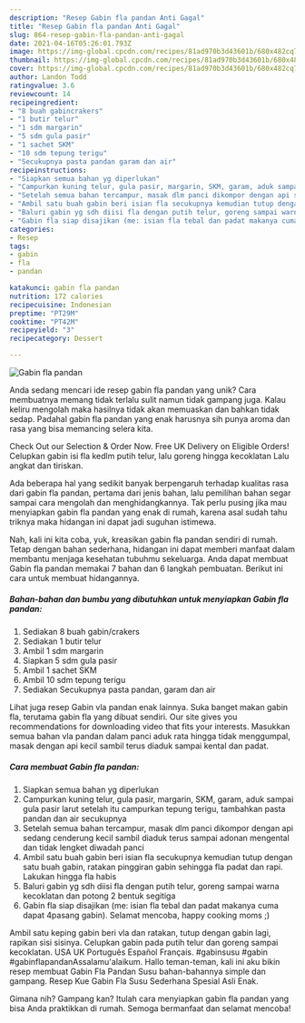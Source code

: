 ```yaml
---
description: "Resep Gabin fla pandan Anti Gagal"
title: "Resep Gabin fla pandan Anti Gagal"
slug: 864-resep-gabin-fla-pandan-anti-gagal
date: 2021-04-16T05:26:01.793Z
image: https://img-global.cpcdn.com/recipes/81ad970b3d43601b/680x482cq70/gabin-fla-pandan-foto-resep-utama.jpg
thumbnail: https://img-global.cpcdn.com/recipes/81ad970b3d43601b/680x482cq70/gabin-fla-pandan-foto-resep-utama.jpg
cover: https://img-global.cpcdn.com/recipes/81ad970b3d43601b/680x482cq70/gabin-fla-pandan-foto-resep-utama.jpg
author: Landon Todd
ratingvalue: 3.6
reviewcount: 14
recipeingredient:
- "8 buah gabincrakers"
- "1 butir telur"
- "1 sdm margarin"
- "5 sdm gula pasir"
- "1 sachet SKM"
- "10 sdm tepung terigu"
- "Secukupnya pasta pandan garam dan air"
recipeinstructions:
- "Siapkan semua bahan yg diperlukan"
- "Campurkan kuning telur, gula pasir, margarin, SKM, garam, aduk sampai gula pasir larut setelah itu campurkan tepung terigu, tambahkan pasta pandan dan air secukupnya"
- "Setelah semua bahan tercampur, masak dlm panci dikompor dengan api sedang cenderung kecil sambil diaduk terus sampai adonan mengental dan tidak lengket diwadah panci"
- "Ambil satu buah gabin beri isian fla secukupnya kemudian tutup dengan satu buah gabin, ratakan pinggiran gabin sehingga fla padat dan rapi. Lakukan hingga fla habis"
- "Baluri gabin yg sdh diisi fla dengan putih telur, goreng sampai warna kecoklatan dan potong 2 bentuk segitiga"
- "Gabin fla siap disajikan (me: isian fla tebal dan padat makanya cuma dapat 4pasang gabin). Selamat mencoba, happy cooking moms ;)"
categories:
- Resep
tags:
- gabin
- fla
- pandan

katakunci: gabin fla pandan 
nutrition: 172 calories
recipecuisine: Indonesian
preptime: "PT29M"
cooktime: "PT42M"
recipeyield: "3"
recipecategory: Dessert

---
```



![Gabin fla pandan](https://img-global.cpcdn.com/recipes/81ad970b3d43601b/680x482cq70/gabin-fla-pandan-foto-resep-utama.jpg)

Anda sedang mencari ide resep gabin fla pandan yang unik? Cara membuatnya memang tidak terlalu sulit namun tidak gampang juga. Kalau keliru mengolah maka hasilnya tidak akan memuaskan dan bahkan tidak sedap. Padahal gabin fla pandan yang enak harusnya sih punya aroma dan rasa yang bisa memancing selera kita.

Check Out our Selection &amp; Order Now. Free UK Delivery on Eligible Orders! Celupkan gabin isi fla kedlm putih telur, lalu goreng hingga kecoklatan Lalu angkat dan tiriskan.

Ada beberapa hal yang sedikit banyak berpengaruh terhadap kualitas rasa dari gabin fla pandan, pertama dari jenis bahan, lalu pemilihan bahan segar sampai cara mengolah dan menghidangkannya. Tak perlu pusing jika mau menyiapkan gabin fla pandan yang enak di rumah, karena asal sudah tahu triknya maka hidangan ini dapat jadi suguhan istimewa.


Nah, kali ini kita coba, yuk, kreasikan gabin fla pandan sendiri di rumah. Tetap dengan bahan sederhana, hidangan ini dapat memberi manfaat dalam membantu menjaga kesehatan tubuhmu sekeluarga. Anda dapat membuat Gabin fla pandan memakai 7 bahan dan 6 langkah pembuatan. Berikut ini cara untuk membuat hidangannya.

<!--inarticleads1-->

##### Bahan-bahan dan bumbu yang dibutuhkan untuk menyiapkan Gabin fla pandan:

1. Sediakan 8 buah gabin/crakers
1. Sediakan 1 butir telur
1. Ambil 1 sdm margarin
1. Siapkan 5 sdm gula pasir
1. Ambil 1 sachet SKM
1. Ambil 10 sdm tepung terigu
1. Sediakan Secukupnya pasta pandan, garam dan air


Lihat juga resep Gabin vla pandan enak lainnya. Suka banget makan gabin fla, terutama gabin fla yang dibuat sendiri. Our site gives you recommendations for downloading video that fits your interests. Masukkan semua bahan vla pandan dalam panci aduk rata hingga tidak menggumpal, masak dengan api kecil sambil terus diaduk sampai kental dan padat. 

<!--inarticleads2-->

##### Cara membuat Gabin fla pandan:

1. Siapkan semua bahan yg diperlukan
1. Campurkan kuning telur, gula pasir, margarin, SKM, garam, aduk sampai gula pasir larut setelah itu campurkan tepung terigu, tambahkan pasta pandan dan air secukupnya
1. Setelah semua bahan tercampur, masak dlm panci dikompor dengan api sedang cenderung kecil sambil diaduk terus sampai adonan mengental dan tidak lengket diwadah panci
1. Ambil satu buah gabin beri isian fla secukupnya kemudian tutup dengan satu buah gabin, ratakan pinggiran gabin sehingga fla padat dan rapi. Lakukan hingga fla habis
1. Baluri gabin yg sdh diisi fla dengan putih telur, goreng sampai warna kecoklatan dan potong 2 bentuk segitiga
1. Gabin fla siap disajikan (me: isian fla tebal dan padat makanya cuma dapat 4pasang gabin). Selamat mencoba, happy cooking moms ;)


Ambil satu keping gabin beri vla dan ratakan, tutup dengan gabin lagi, rapikan sisi sisinya. Celupkan gabin pada putih telur dan goreng sampai kecoklatan. USA UK Português Español Français. #gabinsusu #gabin #gabinflapandanAssalamu&#39;alaikum. Hallo teman-teman, kali ini aku bikin resep membuat Gabin Fla Pandan Susu bahan-bahannya simple dan gampang. Resep Kue Gabin Fla Susu Sederhana Spesial Asli Enak. 

Gimana nih? Gampang kan? Itulah cara menyiapkan gabin fla pandan yang bisa Anda praktikkan di rumah. Semoga bermanfaat dan selamat mencoba!
